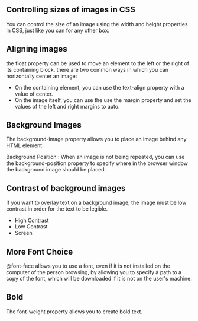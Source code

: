 ## Controlling sizes of images in CSS
You can control the size of an
image using the width and
height properties in CSS, just
like you can for any other box.
## Aligning images 
the float property can be used
to move an element to the left or
the right of its containing block.
there are
two common ways in which you
can horizontally center an image:

- On the containing element,
you can use the text-align
property with a value of center.
- On the image itself, you can
use the use the margin property
and set the values of the left and
right margins to auto.
## Background Images
The background-image
property allows you to place
an image behind any HTML
element.

Background Position : When an image is not being
repeated, you can use the
background-position
property to specify where in the
browser window the background
image should be placed.
## Contrast of background images
If you want to overlay text on a background image, the image must be low
contrast in order for the text to be legible.
- High Contrast
- Low Contrast
- Screen
## More Font Choice
@font-face allows you to use
a font, even if it is not installed
on the computer of the person
browsing, by allowing you to
specify a path to a copy of the
font, which will be downloaded if
it is not on the user's machine.
## Bold
The font-weight property
allows you to create bold text.
